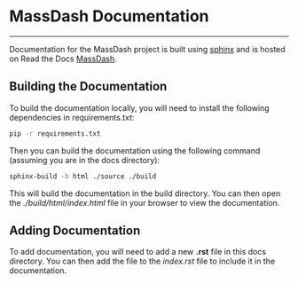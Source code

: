 # MassDash Documentation

*** 

Documentation for the MassDash project is built using [sphinx](https://www.sphinx-doc.org/en/master/) and is hosted on Read the Docs [MassDash](https://massdash.readthedocs.io/en/latest/).

## Building the Documentation

To build the documentation locally, you will need to install the following dependencies in requirements.txt:

```bash
pip -r requirements.txt
```

Then you can build the documentation using the following command (assuming you are in the docs directory):

```bash
sphinx-build -b html ./source ./build
```

This will build the documentation in the build directory. You can then open the *./build/html/index.html* file in your browser to view the documentation.

## Adding Documentation

To add documentation, you will need to add a new **.rst** file in this docs directory. You can then add the file to the *index.rst* file to include it in the documentation.